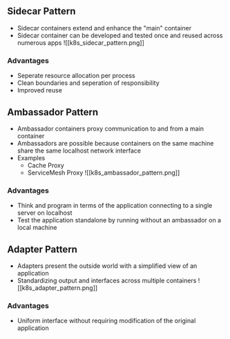 ## Sidecar Pattern

-   Sidecar containers extend and enhance the "main" container
-   Sidecar container can be developed and tested once and reused across numerous apps ![[k8s_sidecar_pattern.png]]

### Advantages

-   Seperate resource allocation per process
-   Clean boundaries and seperation of responsibility
-   Improved reuse

## Ambassador Pattern

-   Ambassador containers proxy communication to and from a main container
-   Ambassadors are possible because containers on the same machine share the same localhost network interface
-   Examples
    -   Cache Proxy
    -   ServiceMesh Proxy ![[k8s_ambassador_pattern.png]]

### Advantages

-   Think and program in terms of the application connecting to a single server on localhost
-   Test the application standalone by running without an ambassador on a local machine

## Adapter Pattern

-   Adapters present the outside world with a simplified view of an application
-   Standardizing output and interfaces across multiple containers ![[k8s_adapter_pattern.png]]

### Advantages

-   Uniform interface without requiring modification of the original application
